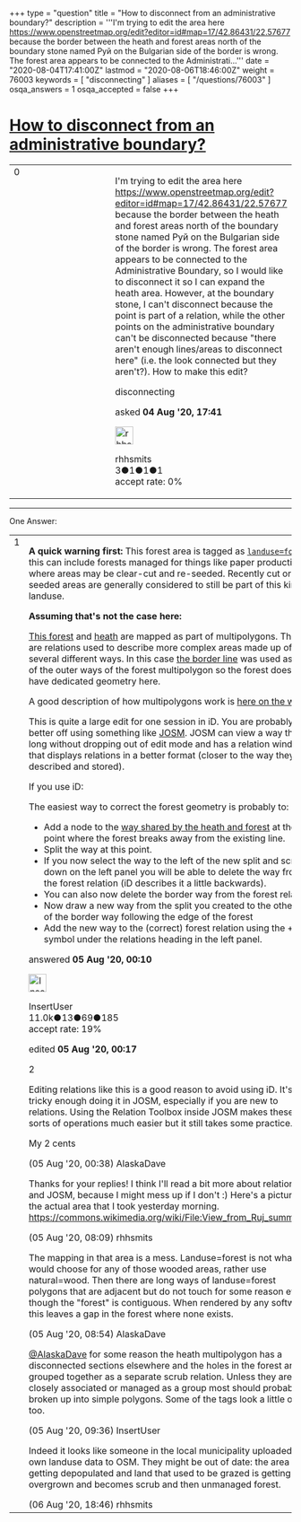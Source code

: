 +++
type = "question"
title = "How to disconnect from an administrative boundary?"
description = '''I&#x27;m trying to edit the area here https://www.openstreetmap.org/edit?editor=id#map=17/42.86431/22.57677 because the border between the heath and forest areas north of the boundary stone named Руй on the Bulgarian side of the border is wrong. The forest area appears to be connected to the Administrati...'''
date = "2020-08-04T17:41:00Z"
lastmod = "2020-08-06T18:46:00Z"
weight = 76003
keywords = [ "disconnecting" ]
aliases = [ "/questions/76003" ]
osqa_answers = 1
osqa_accepted = false
+++

<div class="headNormal">

# [How to disconnect from an administrative boundary?](/questions/76003/how-to-disconnect-from-an-administrative-boundary)

</div>

<div id="main-body">

<div id="askform">

<table id="question-table" style="width:100%;">
<colgroup>
<col style="width: 50%" />
<col style="width: 50%" />
</colgroup>
<tbody>
<tr>
<td style="width: 30px; vertical-align: top"><div class="vote-buttons">
<span id="post-76003-upvote" class="ajax-command post-vote up" rel="nofollow" title="I like this post (click again to cancel)"> </span>
<div id="post-76003-score" class="post-score" title="current number of votes">
0
</div>
<span id="post-76003-downvote" class="ajax-command post-vote down" rel="nofollow" title="I dont like this post (click again to cancel)"> </span> <span id="favorite-mark" class="ajax-command favorite-mark" rel="nofollow" title="mark/unmark this question as favorite (click again to cancel)"> </span>
<div id="favorite-count" class="favorite-count">
&#10;</div>
</div></td>
<td><div id="item-right">
<div class="question-body">
<p>I'm trying to edit the area here <a href="https://www.openstreetmap.org/edit?editor=id#map=17/42.86431/22.57677">https://www.openstreetmap.org/edit?editor=id#map=17/42.86431/22.57677</a> because the border between the heath and forest areas north of the boundary stone named Руй on the Bulgarian side of the border is wrong. The forest area appears to be connected to the Administrative Boundary, so I would like to disconnect it so I can expand the heath area. However, at the boundary stone, I can't disconnect because the point is part of a relation, while the other points on the administrative boundary can't be disconnected because "there aren't enough lines/areas to disconnect here" (i.e. the look connected but they aren't?). How to make this edit?</p>
</div>
<div id="question-tags" class="tags-container tags">
<span class="post-tag tag-link-disconnecting" rel="tag" title="see questions tagged &#39;disconnecting&#39;">disconnecting</span>
</div>
<div id="question-controls" class="post-controls">
&#10;</div>
<div class="post-update-info-container">
<div class="post-update-info post-update-info-user">
<p>asked <strong>04 Aug '20, 17:41</strong></p>
<img src="https://secure.gravatar.com/avatar/8485f01f7d674ebb41d4af742bee2b30?s=32&amp;d=identicon&amp;r=g" class="gravatar" width="32" height="32" alt="rhhsmits&#39;s gravatar image" />
<p><span>rhhsmits</span><br />
<span class="score" title="3 reputation points">3</span><span title="1 badges"><span class="badge1">●</span><span class="badgecount">1</span></span><span title="1 badges"><span class="silver">●</span><span class="badgecount">1</span></span><span title="1 badges"><span class="bronze">●</span><span class="badgecount">1</span></span><br />
<span class="accept_rate" title="Rate of the user&#39;s accepted answers">accept rate:</span> <span title="rhhsmits has no accepted answers">0%</span></p>
</div>
</div>
<div id="comments-container-76003" class="comments-container">
&#10;</div>
<div id="comment-tools-76003" class="comment-tools">
&#10;</div>
<div class="clear">
&#10;</div>
<div id="comment-76003-form-container" class="comment-form-container">
&#10;</div>
<div class="clear">
&#10;</div>
</div></td>
</tr>
</tbody>
</table>

------------------------------------------------------------------------

<div class="tabBar">

<span id="sort-top"></span>

<div class="headQuestions">

One Answer:

</div>

</div>

<span id="76011"></span>

<div id="answer-container-76011" class="answer">

<table style="width:100%;">
<colgroup>
<col style="width: 50%" />
<col style="width: 50%" />
</colgroup>
<tbody>
<tr>
<td style="width: 30px; vertical-align: top"><div class="vote-buttons">
<span id="post-76011-upvote" class="ajax-command post-vote up" rel="nofollow" title="I like this post (click again to cancel)"> </span>
<div id="post-76011-score" class="post-score" title="current number of votes">
1
</div>
<span id="post-76011-downvote" class="ajax-command post-vote down" rel="nofollow" title="I dont like this post (click again to cancel)"> </span>
</div></td>
<td><div class="item-right">
<div class="answer-body">
<p><strong>A quick warning first:</strong> This forest area is tagged as <a href="https://wiki.openstreetmap.org/wiki/Tag:landuse%3Dforest"><code>landuse=forest</code></a>, this can include forests managed for things like paper production where areas may be clear-cut and re-seeded. Recently cut or seeded areas are generally considered to still be part of this kind of landuse.</p>
<p><strong>Assuming that's not the case here:</strong></p>
<p><a href="https://www.openstreetmap.org/relation/2410903">This forest</a> and <a href="https://www.openstreetmap.org/relation/2409040">heath</a> are mapped as part of multipolygons. These are relations used to describe more complex areas made up of several different ways. In this case <a href="https://www.openstreetmap.org/way/397592575">the border line</a> was used as one of the outer ways of the forest multipolygon so the forest doesn't have dedicated geometry here.</p>
<p>A good description of how multipolygons work is <a href="https://wiki.openstreetmap.org/wiki/Relation:multipolygon">here on the wiki</a>.</p>
<p>This is quite a large edit for one session in iD. You are probably better off using something like <a href="https://wiki.openstreetmap.org/wiki/JOSM">JOSM</a>. JOSM can view a way this long without dropping out of edit mode and has a relation window that displays relations in a better format (closer to the way they are described and stored).</p>
<p>If you use iD:</p>
<p>The easiest way to correct the forest geometry is probably to:</p>
<ul>
<li>Add a node to the <a href="https://www.openstreetmap.org/way/653106665">way shared by the heath and forest</a> at the point where the forest breaks away from the existing line.</li>
<li>Split the way at this point.</li>
<li>If you now select the way to the left of the new split and scroll down on the left panel you will be able to delete the way from the forest relation (iD describes it a little backwards).</li>
<li>You can also now delete the border way from the forest relation.</li>
<li>Now draw a new way from the split you created to the other end of the border way following the edge of the forest</li>
<li>Add the new way to the (correct) forest relation using the + symbol under the relations heading in the left panel.</li>
</ul>
</div>
<div class="answer-controls post-controls">
&#10;</div>
<div class="post-update-info-container">
<div class="post-update-info post-update-info-user">
<p>answered <strong>05 Aug '20, 00:10</strong></p>
<img src="https://secure.gravatar.com/avatar/ec8a0cf213f9797ad1c1ae2c28c2332d?s=32&amp;d=identicon&amp;r=g" class="gravatar" width="32" height="32" alt="InsertUser&#39;s gravatar image" />
<p><span>InsertUser</span><br />
<span class="score" title="11005 reputation points"><span>11.0k</span></span><span title="13 badges"><span class="badge1">●</span><span class="badgecount">13</span></span><span title="69 badges"><span class="silver">●</span><span class="badgecount">69</span></span><span title="185 badges"><span class="bronze">●</span><span class="badgecount">185</span></span><br />
<span class="accept_rate" title="Rate of the user&#39;s accepted answers">accept rate:</span> <span title="InsertUser has 73 accepted answers">19%</span></p>
</div>
<div class="post-update-info post-update-info-edited">
<p><span> edited <strong>05 Aug '20, 00:17</strong> </span></p>
</div>
</div>
<div id="comments-container-76011" class="comments-container">
<span id="76012"></span>
<div id="comment-76012" class="comment">
<div id="post-76012-score" class="comment-score">
2
</div>
<div class="comment-text">
<p>Editing relations like this is a good reason to avoid using iD. It's tricky enough doing it in JOSM, especially if you are new to relations. Using the Relation Toolbox inside JOSM makes these sorts of operations much easier but it still takes some practice.</p>
<p>My 2 cents</p>
</div>
<div id="comment-76012-info" class="comment-info">
<span class="comment-age">(05 Aug '20, 00:38)</span> <span class="comment-user userinfo">AlaskaDave</span>
</div>
</div>
<span id="76014"></span>
<div id="comment-76014" class="comment">
<div id="post-76014-score" class="comment-score">
&#10;</div>
<div class="comment-text">
<p>Thanks for your replies! I think I'll read a bit more about relations and JOSM, because I might mess up if I don't :) Here's a picture of the actual area that I took yesterday morning. <a href="https://commons.wikimedia.org/wiki/File:View_from_Ruj_summit.jpg">https://commons.wikimedia.org/wiki/File:View_from_Ruj_summit.jpg</a></p>
</div>
<div id="comment-76014-info" class="comment-info">
<span class="comment-age">(05 Aug '20, 08:09)</span> <span class="comment-user userinfo">rhhsmits</span>
</div>
</div>
<span id="76015"></span>
<div id="comment-76015" class="comment">
<div id="post-76015-score" class="comment-score">
&#10;</div>
<div class="comment-text">
<p>The mapping in that area is a mess. Landuse=forest is not what I would choose for any of those wooded areas, rather use natural=wood. Then there are long ways of landuse=forest polygons that are adjacent but do not touch for some reason even though the "forest" is contiguous. When rendered by any software, this leaves a gap in the forest where none exists.</p>
</div>
<div id="comment-76015-info" class="comment-info">
<span class="comment-age">(05 Aug '20, 08:54)</span> <span class="comment-user userinfo">AlaskaDave</span>
</div>
</div>
<span id="76016"></span>
<div id="comment-76016" class="comment">
<div id="post-76016-score" class="comment-score">
&#10;</div>
<div class="comment-text">
<p><a href="https://help.openstreetmap.org/users/5016/alaskadave">@AlaskaDave</a> for some reason the heath multipolygon has a disconnected sections elsewhere and the holes in the forest are grouped together as a separate scrub relation. Unless they are closely associated or managed as a group most should probably be broken up into simple polygons. Some of the tags look a little odd too.</p>
</div>
<div id="comment-76016-info" class="comment-info">
<span class="comment-age">(05 Aug '20, 09:36)</span> <span class="comment-user userinfo">InsertUser</span>
</div>
</div>
<span id="76039"></span>
<div id="comment-76039" class="comment">
<div id="post-76039-score" class="comment-score">
&#10;</div>
<div class="comment-text">
<p>Indeed it looks like someone in the local municipality uploaded their own landuse data to OSM. They might be out of date: the area is getting depopulated and land that used to be grazed is getting overgrown and becomes scrub and then unmanaged forest.</p>
</div>
<div id="comment-76039-info" class="comment-info">
<span class="comment-age">(06 Aug '20, 18:46)</span> <span class="comment-user userinfo">rhhsmits</span>
</div>
</div>
</div>
<div id="comment-tools-76011" class="comment-tools">
&#10;</div>
<div class="clear">
&#10;</div>
<div id="comment-76011-form-container" class="comment-form-container">
&#10;</div>
<div class="clear">
&#10;</div>
</div></td>
</tr>
</tbody>
</table>

</div>

<div class="paginator-container-left">

</div>

</div>

</div>

